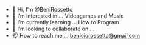 - 👋 Hi, I’m @BeniRossetto
- 👀 I’m interested in ... Videogames and Music
- 🌱 I’m currently learning ... How to Program
- 💞️ I’m looking to collaborate on ...
- 📫 How to reach me ... beniciorossetto@gmail.com

<!---
BeniRossetto/BeniRossetto is a ✨ special ✨ repository because its `README.md` (this file) appears on your GitHub profile.
You can click the Preview link to take a look at your changes.
--->
